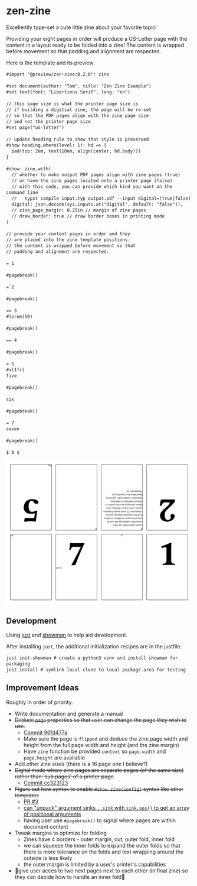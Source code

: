 # zen-zine
Excellently type-set a cute little zine about your favorite topic!

Providing your eight pages in order will produce a US-Letter page with
the content in a layout ready to be folded into a zine! The content is
wrapped before movement so that padding and alignment are respected.

Here is the template and its preview:

```typst
#import "@preview/zen-zine:0.2.0": zine

#set document(author: "Tom", title: "Zen Zine Example")
#set text(font: "Libertinus Serif", lang: "en")

// this page size is what the printer page size is
// if building a digitial zine, the page will be re-set
// so that the PDF pages align with the zine page size
// and not the printer page size
#set page("us-letter")

// update heading rule to show that style is preserved
#show heading.where(level: 1): hd => {
  pad(top: 2em, text(10em, align(center, hd.body)))
}

#show: zine.with(
  // whether to make output PDF pages align with zine pages (true)
  // or have the zine pages located onto a printer page (false)
  // with this code, you can provide which kind you want on the command line
  //   typst compile input.typ output.pdf --input digital=(true|false)
  digital: json.decode(sys.inputs.at("digital", default: "false")),
  // zine_page_margin: 0.25in // margin of zine pages
  // draw_border: true // draw border boxes in printing mode
)

// provide your content pages in order and they
// are placed into the zine template positions.
// the content is wrapped before movement so that
// padding and alignment are respected.

= 1

#pagebreak()

= 2

#pagebreak()

== 3
#lorem(50)

#pagebreak()

== 4

#pagebreak()

= 5
#v(1fr)
five

#pagebreak()

six

#pagebreak()

= 7
seven

#pagebreak()

$ 8 $

```

![Image of Template](template/preview.png)

## Development
Using [just](https://just.systems/man/en/) and [showman](https://github.com/ntjess/showman/tree/main) to help aid development.

After installing `just`, the additional initialization recipes are in the justfile.
```
just init-showman # create a python3 venv and install showman for packaging
just install # symlink local clone to local package area for testing
```

## Improvement Ideas
Roughly in order of priority.

- Write documentation and generate a manual
- ~~Deduce `page` properties so that user can change the page they wish to use.~~
  - [Commit 96fd477a](https://github.com/tomeichlersmith/zen-zine/commit/96fd477ac332f73b2d3cbbee11ca62fbcd5d1a19)
  - Make sure the page is `flipped` and deduce the zine page width and height
    from the full page width and height (and the zine margin)
  - Have `zine` function be provided `context` so `page.width` and `page.height` are available
- Add other zine sizes (there is a 16 page one I believe?)
- ~~Digital mode where zine pages are separate pages (of the same size) rather than 'sub pages' of a printer page~~
  - [Commit cc323123](https://github.com/tomeichlersmith/zen-zine/commit/cc323123592d6a9203a96c7652e939d07f35ffbb)
- ~~Figure out how syntax to enable `#show.zine(config)` syntax like other templates~~
  - [PR #3](https://github.com/tomeichlersmith/zen-zine/pull/3)
  - [can "unpack" argument sinks `..sink` with `sink.pos()` to get an array of positional arguments](https://typst.app/docs/reference/foundations/arguments/)
  - having user use `#pagebreak()` to signal where pages are within document content
- Tweak margins to optimize for folding
  - Zines have 4 borders - outer margin, cut, outer fold, inner fold
  - we can squeeze the inner folds to expand the outer folds so that there is more tolerance on the folds and text wrapping around the outside is less likely
  - the outer margin is limited by a user's printer's capabilities
- 🤯give user acces to two next pages next to each other (in final zine) so they can decide how to handle an inner fold🤯
